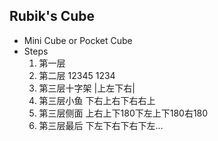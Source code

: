 <!-- 
title: 魔方
from: self
create: 2019-05-09
tags: method
-->

## Rubik's Cube

- Mini Cube or Pocket Cube
- Steps
	1. 第一层
	2. 第二层 12345 1234
	3. 第三层十字架 |上左下右|
	4. 第三层小鱼  下右上右下右右上
    5. 第三层侧面  上右上下180下左上下180右180
    6. 第三层最后  下左下右下右下左...

